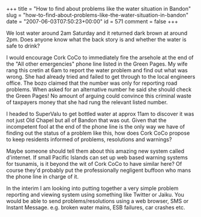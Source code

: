 +++
title = "How to find about problems like the water situation in Bandon"
slug = "how-to-find-about-problems-like-the-water-situation-in-bandon"
date = "2007-06-03T07:50:23+00:00"
id = 571
comment = false
+++

We lost water around 2am Saturday and it returned dark brown at around 2pm. Does anyone know what the back story is and whether the water is safe to drink?

I would encourage Cork CoCo to immediately fire the arsehole at the end of the "All other emergencies" phone line listed in the Green Pages. My wife rang this cretin at 6am to report the water problem and find out what was wrong. She had already tried and failed to get through to the local engineers office. The bozo claimed that the number was only for reporting road problems. When asked for an alternative number he said she should check the Green Pages! No amount of arguing could convince this criminal waste of taxpayers money that she had rung the relevant listed number.

I headed to SuperValu to get bottled water at approx 11am to discover it was not just Old Chapel but all of Bandon that was out. Given that the incompetent fool at the end of the phone line is the only way we have of finding out the status of a problem like this, how does Cork CoCo propose to keep residents informed of problems, resolutions and warnings? 

Maybe someone should tell them about this amazing new system called d'internet. If small Pacific Islands can set up web based warning systems for tsunamis, is it beyond the wit of Cork CoCo to have similar here? Of course they'd probably put the professionally negligent buffoon who mans the phone line in charge of it.

In the interim I am looking into putting together a very simple problem reporting and viewing system using something like Twitter or Jaiku. You would be able to send problems/resolutions using a web browser, SMS or Instant Message. e.g. broken water mains, ESB failures, car crashes etc.
